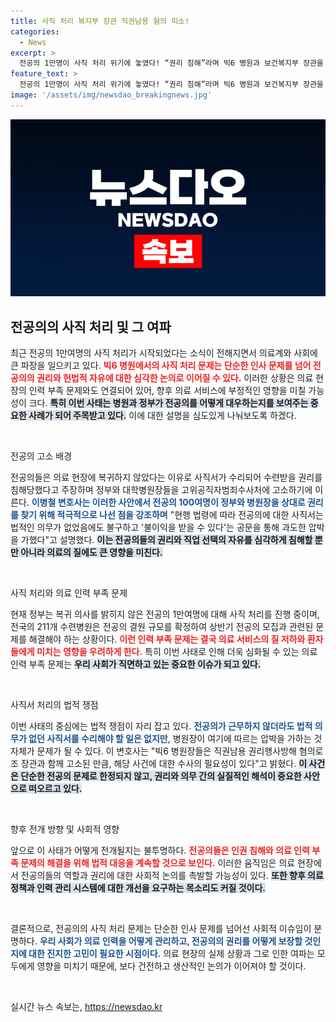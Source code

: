 ```yaml
---
title: 사직 처리 복지부 장관 직권남용 혐의 피소!
categories:
  - News
excerpt: >
  전공의 1만명이 사직 처리 위기에 놓였다! “권리 침해”라며 빅6 병원과 보건복지부 장관을 고소한 전공의들의 절박한 외침이 시작되었다. 과연 이들의 권리는 지켜질 수 있을까? 클릭해 더 알아보세요!
feature_text: >
  전공의 1만명이 사직 처리 위기에 놓였다! “권리 침해”라며 빅6 병원과 보건복지부 장관을 고소한 전공의들의 절박한 외침이 시작되었다. 과연 이들의 권리는 지켜질 수 있을까? 클릭해 더 알아보세요!
image: '/assets/img/newsdao_breakingnews.jpg'
---
```


<p><img src="/assets/img/newsdao_breakingnews.jpg" alt="firstkoreanews 속보" /></p>

<h2 data-ke-size="size26">전공의의 사직 처리 및 그 여파</h2>

<p data-ke-size="size16">최근 전공의 1만여명의 사직 처리가 시작되었다는 소식이 전해지면서 의료계와 사회에 큰 파장을 일으키고 있다. <b><span style="color: #ee2323;">빅6 병원에서의 사직 처리 문제는 단순한 인사 문제를 넘어 전공의의 권리와 헌법적 자유에 대한 심각한 논의로 이어질 수 있다.</span></b> 이러한 상황은 의료 현장의 인력 부족 문제와도 연결되어 있어, 향후 의료 서비스에 부정적인 영향을 미칠 가능성이 크다. <b><span style="background-color: #21538527;">특히 이번 사태는 병원과 정부가 전공의를 어떻게 대우하는지를 보여주는 중요한 사례가 되어 주목받고 있다.</span></b> 이에 대한 설명을 심도있게 나눠보도록 하겠다.</p>

<p data-ke-size="size16">&nbsp;</p>

<p>전공의 고소 배경</p>

<p data-ke-size="size16">전공의들은 의료 현장에 복귀하지 않았다는 이유로 사직서가 수리되어 수련받을 권리를 침해당했다고 주장하며 정부와 대학병원장들을 고위공직자범죄수사처에 고소하기에 이른다. <b><span style="color: #1a5490;">이병철 변호사는 이러한 사안에서 전공의 100여명이 정부와 병원장을 상대로 권리를 찾기 위해 적극적으로 나선 점을 강조하며</span></b> "현행 법령에 따라 전공의에 대한 사직서는 법적인 의무가 없었음에도 불구하고 '불이익을 받을 수 있다'는 공문을 통해 과도한 압박을 가했다"고 설명했다. <b><span style="background-color: #21538527;">이는 전공의들의 권리와 직업 선택의 자유를 심각하게 침해할 뿐만 아니라 의료의 질에도 큰 영향을 미친다.</span></b></p>

<p data-ke-size="size16">&nbsp;</p>

<p>사직 처리와 의료 인력 부족 문제</p>

<p data-ke-size="size16">현재 정부는 복귀 의사를 밝히지 않은 전공의 1만여명에 대해 사직 처리를 진행 중이며, 전국의 211개 수련병원은 전공의 결원 규모를 확정하여 상반기 전공의 모집과 관련된 문제를 해결해야 하는 상황이다. <b><span style="color: #ee2323;">이런 인력 부족 문제는 결국 의료 서비스의 질 저하와 환자들에게 미치는 영향을 우려하게 한다.</span></b> 특히 이번 사태로 인해 더욱 심화될 수 있는 의료 인력 부족 문제는 <b><span style="background-color: #21538527;">우리 사회가 직면하고 있는 중요한 이슈가 되고 있다.</span></b></p>

<p data-ke-size="size16">&nbsp;</p>

<p>사직서 처리의 법적 쟁점</p>

<p data-ke-size="size16">이번 사태의 중심에는 법적 쟁점이 자리 잡고 있다. <b><span style="color: #1a5490;">전공의가 근무하지 않더라도 법적 의무가 없던 사직서를 수리해야 할 일은 없지만</span></b>, 병원장이 여기에 따르는 압박을 가하는 것 자체가 문제가 될 수 있다. 이 변호사는 "빅6 병원장들은 직권남용 권리행사방해 혐의로 조 장관과 함께 고소된 만큼, 해당 사건에 대한 수사의 필요성이 있다"고 밝혔다. <b><span style="background-color: #21538527;">이 사건은 단순한 전공의 문제로 한정되지 않고, 권리와 의무 간의 실질적인 해석이 중요한 사안으로 떠오르고 있다.</span></b></p>

<p data-ke-size="size16">&nbsp;</p>

<p>향후 전개 방향 및 사회적 영향</p>

<p data-ke-size="size16">앞으로 이 사태가 어떻게 전개될지는 불투명하다. <b><span style="color: #ee2323;">전공의들은 인권 침해와 의료 인력 부족 문제의 해결을 위해 법적 대응을 계속할 것으로 보인다.</span></b> 이러한 움직임은 의료 현장에서 전공의들의 역할과 권리에 대한 사회적 논의를 촉발할 가능성이 있다. <b><span style="background-color: #21538527;">또한 향후 의료 정책과 인력 관리 시스템에 대한 개선을 요구하는 목소리도 커질 것이다.</span></b></p>

<p data-ke-size="size16">&nbsp;</p>

<p>결론적으로, 전공의의 사직 처리 문제는 단순한 인사 문제를 넘어선 사회적 이슈임이 분명하다. <b><span style="color: #1a5490;">우리 사회가 의료 인력을 어떻게 관리하고, 전공의의 권리를 어떻게 보장할 것인지에 대한 진지한 고민이 필요한 시점이다.</span></b> 의료 현장의 실제 상황과 그로 인한 여파는 모두에게 영향을 미치기 때문에, 보다 건전하고 생산적인 논의가 이어져야 할 것이다.</p></p>

<p data-ke-size="size16">&nbsp;</p>
실시간 뉴스 속보는, <a href="https://newsdao.kr" rel="dofollow">https://newsdao.kr</a>


